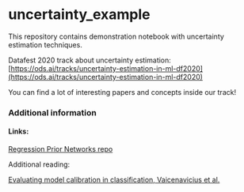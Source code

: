 # uncertainty_example

This repository contains demonstration notebook with uncertainty estimation techniques.

 Datafest 2020 track about uncertainty estimation: [https://ods.ai/tracks/uncertainty-estimation-in-ml-df2020](https://ods.ai/tracks/uncertainty-estimation-in-ml-df2020)

You can find a lot of interesting papers and concepts inside our track!

### Additional information

#### Links:

[Regression Prior Networks repo](https://github.com/JanRocketMan/regression-prior-networks)

Additional reading:

[Evaluating model calibration in classification, Vaicenavicius et al.](https://arxiv.org/abs/1902.06977)
